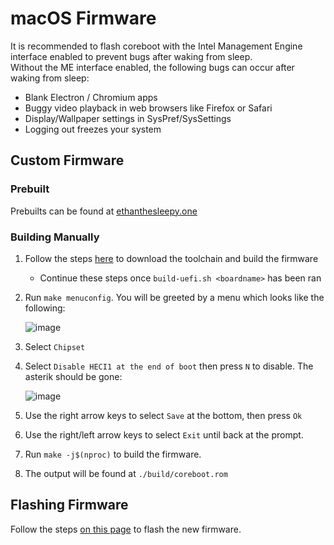 # macOS Firmware

It is recommended to flash coreboot with the Intel Management Engine interface enabled to prevent bugs after waking from sleep.  
Without the ME interface enabled, the following bugs can occur after waking from sleep:
* Blank Electron / Chromium apps
* Buggy video playback in web browsers like Firefox or Safari
* Display/Wallpaper settings in SysPref/SysSettings
* Logging out freezes your system

## Custom Firmware

### Prebuilt

Prebuilts can be found at [ethanthesleepy.one](https://ethanthesleepy.one/macos/)

### Building Manually

1. Follow the steps [here](../firmware/compiling-coreboot.md) to download the toolchain and build the firmware
    * Continue these steps once `build-uefi.sh <boardname>` has been ran
2. Run `make menuconfig`. You will be greeted by a menu which looks like the following:

    ![image](/macos/menuconfig.png)

3. Select `Chipset`
4. Select `Disable HECI1 at the end of boot` then press `N` to disable. The asterik should be gone:

    ![image](/macos/heci1.png)

5. Use the right arrow keys to select `Save` at the bottom, then press `Ok`
6. Use the right/left arrow keys to select `Exit` until back at the prompt.
7. Run `make -j$(nproc)` to build the firmware.
8. The output will be found at `./build/coreboot.rom`

## Flashing Firmware

Follow the steps [on this page](../firmware/manually-flashing.md) to flash the new firmware.
